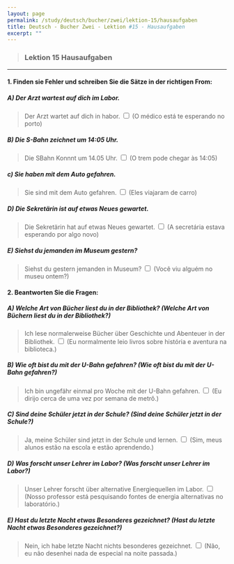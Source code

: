 ```yaml
---
layout: page
permalink: /study/deutsch/bucher/zwei/lektion-15/hausaufgaben
title: Deutsch - Bucher Zwei - Lektion #15 - Hausaufgaben
excerpt: ""
---
```


> ### Lektion 15 **Hausaufgaben**

---

#### 1. Finden sie Fehler und schreiben Sie die Sätze in der richtigen From:

##### A) Der Arzt wartest auf dich im Labor.
> Der Arzt wartet auf dich in habor. <input type="checkbox" />
(O médico está te esperando no porto)

##### B) Die S-Bahn zeichnet um 14:05 Uhr.
> Die SBahn Konnnt um 14.05 Uhr. <input type="checkbox" />
(O trem pode chegar às 14:05)

##### c) Sie haben mit dem Auto gefahren.
> Sie sind mit dem Auto gefahren. <input type="checkbox" />
(Eles viajaram de carro)

##### D) Die Sekretärin ist auf etwas Neues gewartet.
> Die Sekretärin hat auf etwas Neues gewartet. <input type="checkbox" />
(A secretária estava esperando por algo novo)

##### E) Siehst du jemanden im Museum gestern?
> Siehst du gestern jemanden in Museum? <input type="checkbox" />
(Você viu alguém no museu ontem?)

#### 2. Beantworten Sie die Fragen:

##### A) Welche Art von Bücher liest du in der Bibliothek? (Welche Art von Büchern liest du in der Bibliothek?)
> Ich lese normalerweise Bücher über Geschichte und Abenteuer in der Bibliothek. <input type="checkbox" />
(Eu normalmente leio livros sobre história e aventura na biblioteca.)

##### B) Wie oft bist du mit der U-Bahn gefahren? (Wie oft bist du mit der U-Bahn gefahren?)
> Ich bin ungefähr einmal pro Woche mit der U-Bahn gefahren. <input type="checkbox" />
(Eu dirijo cerca de uma vez por semana de metrô.)

##### C) Sind deine Schüler jetzt in der Schule? (Sind deine Schüler jetzt in der Schule?)
> Ja, meine Schüler sind jetzt in der Schule und lernen. <input type="checkbox" />
(Sim, meus alunos estão na escola e estão aprendendo.)

##### D) Was forscht unser Lehrer im Labor? (Was forscht unser Lehrer im Labor?)
> Unser Lehrer forscht über alternative Energiequellen im Labor. <input type="checkbox" />
(Nosso professor está pesquisando fontes de energia alternativas no laboratório.)

##### E) Hast du letzte Nacht etwas Besonderes gezeichnet? (Hast du letzte Nacht etwas Besonderes gezeichnet?)
> Nein, ich habe letzte Nacht nichts besonderes gezeichnet. <input type="checkbox" />
(Não, eu não desenhei nada de especial na noite passada.)
